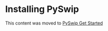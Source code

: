 # Installing PySwip

This content was moved to [PySwip Get Started](https://pyswip.org/get-started.html)
